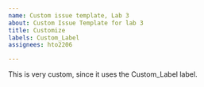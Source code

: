 ```yaml
---
name: Custom issue template, Lab 3
about: Custom Issue Template for lab 3
title: Customize
labels: Custom_Label
assignees: hto2206

---
```


This is very custom, since it uses the Custom_Label label.
